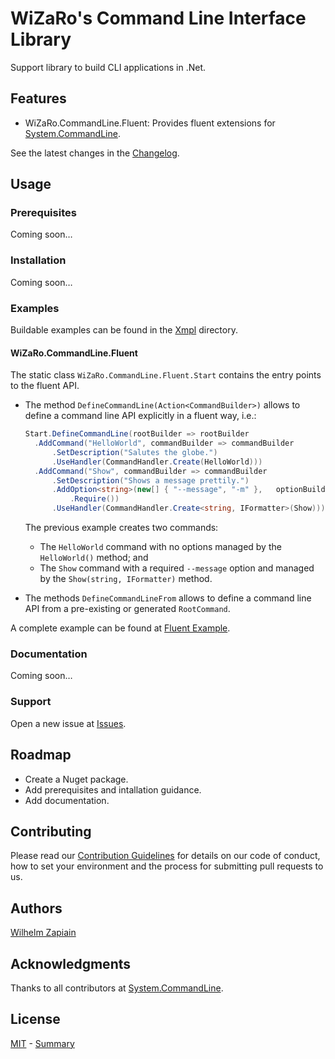 ﻿# WiZaRo's Command Line Interface Library

<!--{Badges}-->

<!--This section lets the people know what the project can do specifically.-->
Support library to build CLI applications in .Net.

## Features
<!--This section contains a list of the features this project provides, including differentiating factors to alternatives.-->
- WiZaRo.CommandLine.Fluent: Provides fluent extensions for [System.CommandLine].

See the latest changes in the [Changelog].

<!--## Background-->
<!--This section contains the background for the project, including context and links to references that might be needed to understand it.-->
<!--{Background}-->

## Usage
### Prerequisites
<!--This section details if a project runs only in a specific context like a particular programming language version or operating system, or has dependencies that have to be installed manually.-->
Coming soon…

### Installation
<!--This section is the full guidance to install the project. Listing specific steps removes ambiguity and gets people to using the project as quickly as possible.-->
Coming soon…

### Examples
<!--This section shows examples of usage and the expected output if possible. It's helpful to have the smallest example of usage that can be demonstrated inline, while providing links to more sophisticated examples if they are too long to include reasonably.-->
Buildable examples can be found in the [Xmpl] directory.

#### WiZaRo.CommandLine.Fluent
The static class `WiZaRo.CommandLine.Fluent.Start` contains the entry points to the fluent API.

- The method `DefineCommandLine(Action<CommandBuilder>)` allows to define a command line API explicitly in a fluent way, i.e.:
  ```C#
  Start.DefineCommandLine(rootBuilder => rootBuilder
    .AddCommand("HelloWorld", commandBuilder => commandBuilder
        .SetDescription("Salutes the globe.")
        .UseHandler(CommandHandler.Create(HelloWorld)))
    .AddCommand("Show", commandBuilder => commandBuilder
        .SetDescription("Shows a message prettily.")
        .AddOption<string>(new[] { "--message", "-m" },   optionBuilder => optionBuilder
            .Require())
        .UseHandler(CommandHandler.Create<string, IFormatter>(Show))))
  ```
  The previous example creates two commands:
  - The `HelloWorld` command with no options managed by the `HelloWorld()` method; and
  - The `Show` command with a required `--message` option and managed by the `Show(string, IFormatter)` method.

- The methods `DefineCommandLineFrom` allows to define a command line API from a pre-existing or generated `RootCommand`.

A complete example can be found at [Fluent Example].

### Documentation
<!--This section provides a link to the project's documentation.-->
Coming soon…

### Support
<!--This section tells people where they can go to for help. It can be in the combination of an issue tracker, a chat room, an email address, etc.-->
Open a new issue at [Issues].

## Roadmap
<!--This section contains ideas for releases in the future, or an indication if development has slowed down or stopped completely. Someone may choose to fork your project or volunteer to step in as a maintainer or owner, allowing it to keep going. An explicit request for maintainers can be made.-->
- Create a Nuget package.
- Add prerequisites and intallation guidance.
- Add documentation.

## Contributing
Please read our [Contribution Guidelines] for details on our code of conduct, how to set your environment and the process for submitting pull requests to us.

## Authors
<!--This section contains appreciation to those who have contributed to the project.-->
[Wilhelm Zapiain]

## Acknowledgments
<!-- This sections contains any acknowledgments that need to be made.-->
Thanks to all contributors at [System.CommandLine].

## License
[MIT] - [Summary]

<!--Links-->
[Changelog]: ./CHANGELOG.md
[Contribution Guidelines]: ./CONTRIBUTING.md
[Fluent Example]: ./Xmpl/Core/Fluent/FluentExample.cs
[Issues]: https://github.com/wizaro/CommandLine/issues
[MIT]: ./LICENSE
[System.CommandLine]: https://github.com/dotnet/command-line-api
[Summary]: https://choosealicense.com/licenses/mit/ "Choose a License's MIT Summary"
[Wilhelm Zapiain]: https://github.com/wilhelmzapiain
[Xmpl]: ./Xmpl "Examples"